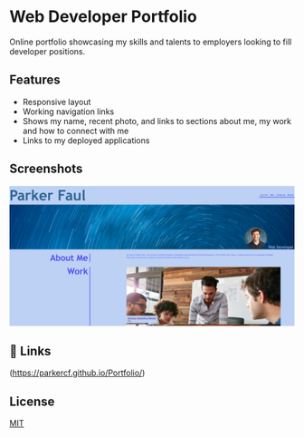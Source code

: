 
# Web Developer Portfolio

Online portfolio showcasing my skills and talents to employers looking to fill developer positions. 


## Features

- Responsive layout
- Working navigation links
- Shows my name, recent photo, and links to sections about me, my work and how to connect with me
- Links to my deployed applications


## Screenshots

![App Screenshot](./assets/pictures/screenshot.PNG)


## 🔗 Links
(https://parkercf.github.io/Portfolio/)

## License

[MIT](https://choosealicense.com/licenses/mit/)

